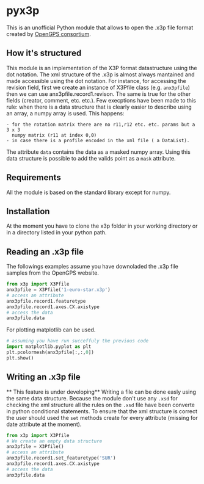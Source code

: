 # pyx3p
This is an unofficial Python module that allows to open the .x3p file format created by [OpenGPS consortium](http://open-gps.sourceforge.net/).

## How it's structured
This module is an implementation of the X3P format datastructure using the dot
notation. The xml structure of the .x3p is almost always mantained and made
accessible using the dot notation. For instance, for accessing the revision field, first we create an instance of X3Pfile class (e.g. `anx3pfile`) then we can use
anx3pfile.record1.revison.
The same is true for the other fields (creator, comment, etc. etc.). 
Few execptions have been made to this rule: when there is a data structure that
is clearly easier to describe using an array, a numpy array is used.
This happens:

    - for the rotation matrix there are no r11,r12 etc. etc. params but a 3 x 3
      numpy matrix (r11 at index 0,0)
    - in case there is a profile encoded in the xml file ( a DataList).

The attribute `data` contains the data as a masked numpy array. Using this data structure is possible to add the valids point as a `mask` attribute.

## Requirements
All the module is based on the standard library except for numpy.

## Installation
At the moment you have to clone the x3p folder in your working directory or in a directory listed in your python path. 

 
## Reading an .x3p file 
The followings examples assume you have downoladed the .x3p file samples from the OpenGPS website.

```python
from x3p import X3Pfile
anx3pfile = X3Pfile('1-euro-star.x3p')
# access an attribute
anx3pfile.record1.featuretype
anx3pfile.record1.axes.CX.axistype
# access the data
anx3pfile.data
```

For plotting matplotlib can be used.

```python
# assuming you have run succeffuly the previous code
import matplotlib.pyplot as plt
plt.pcolormesh(anx3pfile[:,:,0])
plt.show()
```

## Writing an .x3p file
** This feature is under developing**
Writing a file can be done easly using the same data structure. Because the module don't use any `.xsd` for checking the xml structure all the rules on the `.xsd` file have been converte in python conditional statements. To ensure that the xml structure is correct the user should used the `set` methods create for every attribute (missing for date attribute  at the moment).

```python
from x3p import X3Pfile
# We create an empty data structure
anx3pfile = X3Pfile()
# access an attribute
anx3pfile.record1.set_featuretype('SUR')
anx3pfile.record1.axes.CX.axistype
# access the data
anx3pfile.data

```


